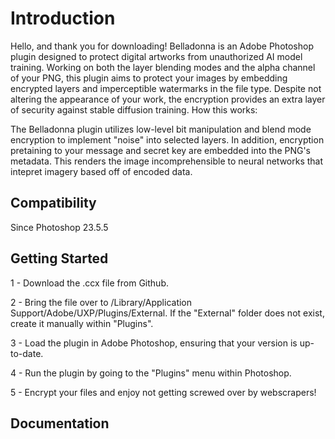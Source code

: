 # Introduction

Hello, and thank you for downloading! Belladonna is an Adobe Photoshop plugin designed to protect digital artworks from unauthorized AI model training. Working on both the layer blending modes and the alpha channel of your PNG, this plugin aims to protect your images by embedding encrypted layers and imperceptible watermarks in the file type. Despite not altering the appearance of your work, the encryption provides an extra layer of security against stable diffusion training.
How this works:

The Belladonna plugin utilizes low-level bit manipulation and blend mode encryption to implement "noise" into selected layers. In addition, encryption pretaining to your message and secret key are embedded into the PNG's metadata. This renders the image incomprehensible to neural networks that intepret imagery based off of encoded data.

## Compatibility

Since Photoshop 23.5.5

## Getting Started

1 - Download the .ccx file from Github.

2 - Bring the file over to /Library/Application Support/Adobe/UXP/Plugins/External. If the "External" folder does not exist, create it manually within "Plugins".

3 - Load the plugin in Adobe Photoshop, ensuring that your version is up-to-date.

4 - Run the plugin by going to the "Plugins" menu within Photoshop.

5 - Encrypt your files and enjoy not getting screwed over by webscrapers!


## Documentation

